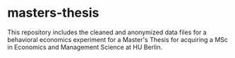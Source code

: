 # masters-thesis

This repository includes the cleaned and anonymized data files for a behavioral economics experiment for a Master's Thesis for acquiring a MSc in Economics and Management Science at HU Berlin.
